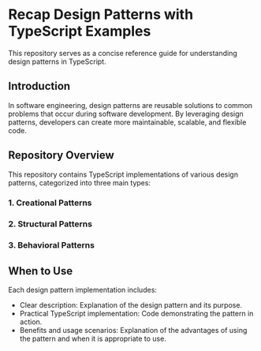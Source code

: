 # Recap Design Patterns with TypeScript Examples

This repository serves as a concise reference guide for understanding design patterns in TypeScript.

## Introduction

In software engineering, design patterns are reusable solutions to common problems that occur during software development. By leveraging design patterns, developers can create more maintainable, scalable, and flexible code.

## Repository Overview

This repository contains TypeScript implementations of various design patterns, categorized into three main types:

### 1. Creational Patterns
### 2. Structural Patterns
### 3. Behavioral Patterns

## When to Use

Each design pattern implementation includes:

- Clear description: Explanation of the design pattern and its purpose.
- Practical TypeScript implementation: Code demonstrating the pattern in action.
- Benefits and usage scenarios: Explanation of the advantages of using the pattern and when it is appropriate to use.
